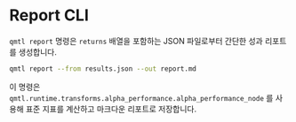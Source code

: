 # Report CLI

`qmtl report` 명령은 `returns` 배열을 포함하는 JSON 파일로부터 간단한 성과 리포트를 생성합니다.

```bash
qmtl report --from results.json --out report.md
```

이 명령은 `qmtl.runtime.transforms.alpha_performance.alpha_performance_node` 를 사용해 표준 지표를 계산하고 마크다운 리포트로 저장합니다.
